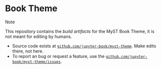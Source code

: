 # Book Theme

> [!NOTE]
> This repository contains the _build artifacts_ for the MyST Book Theme, it is not meant for editing by humans.
> - Source code exists at [`github.com/jupyter-book/myst-theme`](https://github.com/jupyter-book/myst-theme). Make edits there, not here.
> - To report an bug or request a feature, use the [`github.com/jupyter-book/myst-theme/issues`](https://github.com/executablebooks/myst-theme/issues).
